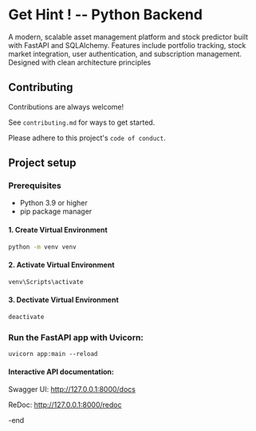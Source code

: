 
# Get Hint ! -- Python Backend

A modern, scalable asset management platform and stock predictor built with FastAPI and SQLAlchemy. Features include portfolio tracking, stock market integration, user authentication, and subscription management. Designed with clean architecture principles


## Contributing

Contributions are always welcome!

See `contributing.md` for ways to get started.

Please adhere to this project's `code of conduct`.


## Project setup

### Prerequisites
- Python 3.9 or higher
- pip package manager

#### 1. Create Virtual Environment
```bash
python -m venv venv
```

#### 2. Activate Virtual Environment
```bash
venv\Scripts\activate
```
#### 3. Dectivate Virtual Environment
```bash
deactivate
```

### Run the FastAPI app with Uvicorn:
```
uvicorn app:main --reload
```
#### Interactive API documentation:
Swagger UI: http://127.0.0.1:8000/docs

ReDoc: http://127.0.0.1:8000/redoc

-end